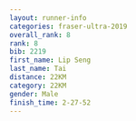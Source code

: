 ```yaml
---
layout: runner-info 
categories: fraser-ultra-2019 
overall_rank: 8
rank: 8
bib: 2219
first_name: Lip Seng
last_name: Tai
distance: 22KM
category: 22KM
gender: Male
finish_time: 2-27-52
---
```

